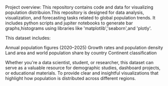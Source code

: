 Project overview:
This repository contains code and data for visualizing population distribuion.This repository is designed for data analysis, visualization, and forecasting tasks related to global population trends.
It includes python scripts and jupiter notebooks to generate bar graphs,histograms using libraries like 'matplotlib','seaborn',and 'plotly'.

This dataset includes:

Annual population figures (2020–2025)
Growth rates and population density
Land area and world population share by country
Continent classification

Whether you're a data scientist, student, or researcher, this dataset can serve as a valuable resource for demographic studies, dashboard projects, or educational materials.
To provide clear and insightful visualizations that highlight how population is distributed across different regions.

